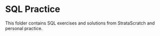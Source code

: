 # SQL Practice
This folder contains SQL exercises and solutions from StrataScratch and personal practice.